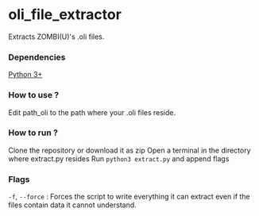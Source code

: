 # oli_file_extractor
Extracts ZOMBI(U)'s .oli files.

### Dependencies 
[Python 3+](https://www.python.org/downloads/)

### How to use ?
Edit path_oli to the path where your .oli files reside.

### How to run ?
Clone the repository or download it as zip
Open a terminal in the directory where extract.py resides
Run `python3 extract.py` and append flags 

### Flags 
`-f`, `--force` : Forces the script to write everything it can extract even if the files contain data it cannot understand. 
